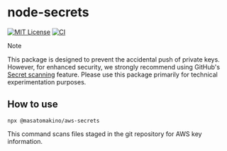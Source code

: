 # node-secrets

[![MIT License](http://img.shields.io/badge/license-MIT-blue.svg?style=flat)](LICENSE)
[![CI](https://github.com/MasatoMakino/node-secrets/actions/workflows/ci.yml/badge.svg)](https://github.com/MasatoMakino/node-secrets/actions/workflows/ci.yml)

> [!NOTE]  
> This package is designed to prevent the accidental push of private keys. However, for enhanced security, we strongly recommend using GitHub's [Secret scanning](<[https://docs.github.com/en/code-security/secret-scanning](https://docs.github.com/en/code-security/secret-scanning/introduction/about-secret-scanning)>) feature. Please use this package primarily for technical experimentation purposes.

## How to use

```shell
npx @masatomakino/aws-secrets
```

This command scans files staged in the git repository for AWS key information.
